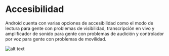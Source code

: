 # Accesibilidad

Android cuenta con varias opciones de accesibilidad como el modo de lectura para gente con problemas de visibilidad, transcripción en vivo y amplificador de sonido para gente con problemas de audición y controlador por voz para gente con problemas de movilidad.

![alt text](Accesibilidad.png)